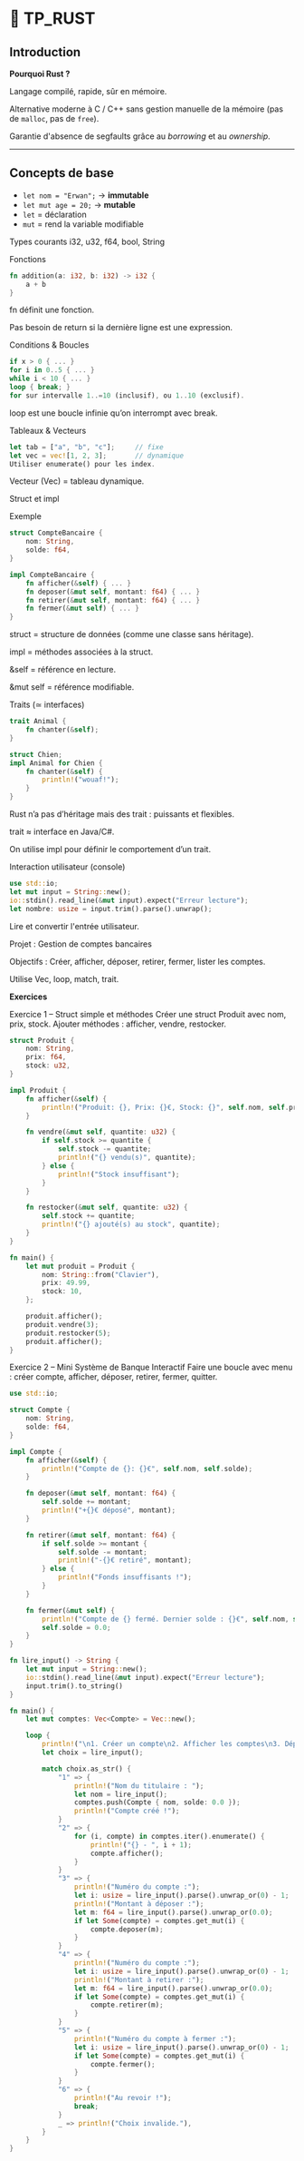 # 🦀 TP_RUST

## Introduction

**Pourquoi Rust ?**  

Langage compilé, rapide, sûr en mémoire.  

Alternative moderne à C / C++ sans gestion manuelle de la mémoire (pas de `malloc`, pas de `free`).  

Garantie d'absence de segfaults grâce au *borrowing* et au *ownership*.

---

## Concepts de base

- `let nom = "Erwan";` → **immutable**
- `let mut age = 20;` → **mutable**
- `let` = déclaration
- `mut` = rend la variable modifiable

Types courants
i32, u32, f64, bool, String

Fonctions

```rust 
fn addition(a: i32, b: i32) -> i32 {
    a + b
}
```

fn définit une fonction.

Pas besoin de return si la dernière ligne est une expression.

Conditions & Boucles

```rust
if x > 0 { ... }
for i in 0..5 { ... }
while i < 10 { ... }
loop { break; }
for sur intervalle 1..=10 (inclusif), ou 1..10 (exclusif).
```

loop est une boucle infinie qu’on interrompt avec break.

Tableaux & Vecteurs

```rust
let tab = ["a", "b", "c"];     // fixe
let vec = vec![1, 2, 3];       // dynamique
Utiliser enumerate() pour les index.
```

Vecteur (Vec<T>) = tableau dynamique.

Struct et impl

Exemple

```rust
struct CompteBancaire {
    nom: String,
    solde: f64,
}
```

```rust
impl CompteBancaire {
    fn afficher(&self) { ... }
    fn deposer(&mut self, montant: f64) { ... }
    fn retirer(&mut self, montant: f64) { ... }
    fn fermer(&mut self) { ... }
}
```

struct = structure de données (comme une classe sans héritage).

impl = méthodes associées à la struct.

&self = référence en lecture.

&mut self = référence modifiable.

Traits (≃ interfaces)

```rust
trait Animal {
    fn chanter(&self);
}
```

```rust
struct Chien;
impl Animal for Chien {
    fn chanter(&self) {
        println!("wouaf!");
    }
}
```

Rust n’a pas d’héritage mais des trait : puissants et flexibles.

trait ≈ interface en Java/C#.

On utilise impl pour définir le comportement d’un trait.

Interaction utilisateur (console)

```rust
use std::io;
let mut input = String::new();
io::stdin().read_line(&mut input).expect("Erreur lecture");
let nombre: usize = input.trim().parse().unwrap();
```

Lire et convertir l'entrée utilisateur.

Projet : Gestion de comptes bancaires

Objectifs :
Créer, afficher, déposer, retirer, fermer, lister les comptes.

Utilise Vec<CompteBancaire>, loop, match, trait.

**Exercices**

Exercice 1 – Struct simple et méthodes
Créer une struct Produit avec nom, prix, stock. Ajouter méthodes : afficher, vendre, restocker.

```rust
struct Produit {
    nom: String,
    prix: f64,
    stock: u32,
}

impl Produit {
    fn afficher(&self) {
        println!("Produit: {}, Prix: {}€, Stock: {}", self.nom, self.prix, self.stock);
    }

    fn vendre(&mut self, quantite: u32) {
        if self.stock >= quantite {
            self.stock -= quantite;
            println!("{} vendu(s)", quantite);
        } else {
            println!("Stock insuffisant");
        }
    }

    fn restocker(&mut self, quantite: u32) {
        self.stock += quantite;
        println!("{} ajouté(s) au stock", quantite);
    }
}

fn main() {
    let mut produit = Produit {
        nom: String::from("Clavier"),
        prix: 49.99,
        stock: 10,
    };

    produit.afficher();
    produit.vendre(3);
    produit.restocker(5);
    produit.afficher();
}
```

Exercice 2 – Mini Système de Banque Interactif
Faire une boucle avec menu : créer compte, afficher, déposer, retirer, fermer, quitter.

```rust
use std::io;

struct Compte {
    nom: String,
    solde: f64,
}

impl Compte {
    fn afficher(&self) {
        println!("Compte de {}: {}€", self.nom, self.solde);
    }

    fn deposer(&mut self, montant: f64) {
        self.solde += montant;
        println!("+{}€ déposé", montant);
    }

    fn retirer(&mut self, montant: f64) {
        if self.solde >= montant {
            self.solde -= montant;
            println!("-{}€ retiré", montant);
        } else {
            println!("Fonds insuffisants !");
        }
    }

    fn fermer(&mut self) {
        println!("Compte de {} fermé. Dernier solde : {}€", self.nom, self.solde);
        self.solde = 0.0;
    }
}

fn lire_input() -> String {
    let mut input = String::new();
    io::stdin().read_line(&mut input).expect("Erreur lecture");
    input.trim().to_string()
}

fn main() {
    let mut comptes: Vec<Compte> = Vec::new();

    loop {
        println!("\n1. Créer un compte\n2. Afficher les comptes\n3. Dépôt\n4. Retrait\n5. Fermer un compte\n6. Quitter");
        let choix = lire_input();

        match choix.as_str() {
            "1" => {
                println!("Nom du titulaire : ");
                let nom = lire_input();
                comptes.push(Compte { nom, solde: 0.0 });
                println!("Compte créé !");
            }
            "2" => {
                for (i, compte) in comptes.iter().enumerate() {
                    println!("{} - ", i + 1);
                    compte.afficher();
                }
            }
            "3" => {
                println!("Numéro du compte :");
                let i: usize = lire_input().parse().unwrap_or(0) - 1;
                println!("Montant à déposer :");
                let m: f64 = lire_input().parse().unwrap_or(0.0);
                if let Some(compte) = comptes.get_mut(i) {
                    compte.deposer(m);
                }
            }
            "4" => {
                println!("Numéro du compte :");
                let i: usize = lire_input().parse().unwrap_or(0) - 1;
                println!("Montant à retirer :");
                let m: f64 = lire_input().parse().unwrap_or(0.0);
                if let Some(compte) = comptes.get_mut(i) {
                    compte.retirer(m);
                }
            }
            "5" => {
                println!("Numéro du compte à fermer :");
                let i: usize = lire_input().parse().unwrap_or(0) - 1;
                if let Some(compte) = comptes.get_mut(i) {
                    compte.fermer();
                }
            }
            "6" => {
                println!("Au revoir !");
                break;
            }
            _ => println!("Choix invalide."),
        }
    }
}
```
